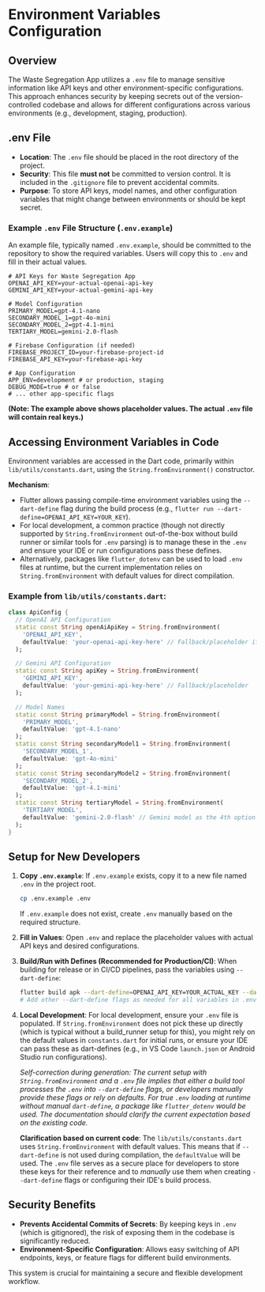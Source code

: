 # Environment Variables Configuration

## Overview

The Waste Segregation App utilizes a `.env` file to manage sensitive information like API keys and other environment-specific configurations. This approach enhances security by keeping secrets out of the version-controlled codebase and allows for different configurations across various environments (e.g., development, staging, production).

## .env File

- **Location**: The `.env` file should be placed in the root directory of the project.
- **Security**: This file **must not** be committed to version control. It is included in the `.gitignore` file to prevent accidental commits.
- **Purpose**: To store API keys, model names, and other configuration variables that might change between environments or should be kept secret.

### Example `.env` File Structure (`.env.example`)

An example file, typically named `.env.example`, should be committed to the repository to show the required variables. Users will copy this to `.env` and fill in their actual values.

```env
# API Keys for Waste Segregation App
OPENAI_API_KEY=your-actual-openai-api-key
GEMINI_API_KEY=your-actual-gemini-api-key

# Model Configuration
PRIMARY_MODEL=gpt-4.1-nano
SECONDARY_MODEL_1=gpt-4o-mini
SECONDARY_MODEL_2=gpt-4.1-mini
TERTIARY_MODEL=gemini-2.0-flash

# Firebase Configuration (if needed)
FIREBASE_PROJECT_ID=your-firebase-project-id
FIREBASE_API_KEY=your-firebase-api-key

# App Configuration
APP_ENV=development # or production, staging
DEBUG_MODE=true # or false
# ... other app-specific flags
```

**(Note: The example above shows placeholder values. The actual `.env` file will contain real keys.)**

## Accessing Environment Variables in Code

Environment variables are accessed in the Dart code, primarily within `lib/utils/constants.dart`, using the `String.fromEnvironment()` constructor.

**Mechanism**:
- Flutter allows passing compile-time environment variables using the `--dart-define` flag during the build process (e.g., `flutter run --dart-define=OPENAI_API_KEY=YOUR_KEY`).
- For local development, a common practice (though not directly supported by `String.fromEnvironment` out-of-the-box without build runner or similar tools for `.env` parsing) is to manage these in the `.env` and ensure your IDE or run configurations pass these defines.
- Alternatively, packages like `flutter_dotenv` can be used to load `.env` files at runtime, but the current implementation relies on `String.fromEnvironment` with default values for direct compilation.

### Example from `lib/utils/constants.dart`:

```dart
class ApiConfig {
  // OpenAI API Configuration
  static const String openAiApiKey = String.fromEnvironment(
    'OPENAI_API_KEY',
    defaultValue: 'your-openai-api-key-here' // Fallback/placeholder if not defined
  );

  // Gemini API Configuration
  static const String apiKey = String.fromEnvironment(
    'GEMINI_API_KEY',
    defaultValue: 'your-gemini-api-key-here' // Fallback/placeholder
  );

  // Model Names
  static const String primaryModel = String.fromEnvironment(
    'PRIMARY_MODEL',
    defaultValue: 'gpt-4.1-nano'
  );
  static const String secondaryModel1 = String.fromEnvironment(
    'SECONDARY_MODEL_1',
    defaultValue: 'gpt-4o-mini'
  );
  static const String secondaryModel2 = String.fromEnvironment(
    'SECONDARY_MODEL_2',
    defaultValue: 'gpt-4.1-mini'
  );
  static const String tertiaryModel = String.fromEnvironment(
    'TERTIARY_MODEL',
    defaultValue: 'gemini-2.0-flash' // Gemini model as the 4th option
  );
}
```

## Setup for New Developers

1.  **Copy `.env.example`**: If `.env.example` exists, copy it to a new file named `.env` in the project root.
    ```bash
    cp .env.example .env
    ```
    If `.env.example` does not exist, create `.env` manually based on the required structure.
2.  **Fill in Values**: Open `.env` and replace the placeholder values with actual API keys and desired configurations.
3.  **Build/Run with Defines (Recommended for Production/CI)**: When building for release or in CI/CD pipelines, pass the variables using `--dart-define`:
    ```bash
    flutter build apk --dart-define=OPENAI_API_KEY=YOUR_ACTUAL_KEY --dart-define=GEMINI_API_KEY=YOUR_ACTUAL_GEMINI_KEY
    # Add other --dart-define flags as needed for all variables in .env
    ```
4.  **Local Development**: For local development, ensure your `.env` file is populated. If `String.fromEnvironment` does not pick these up directly (which is typical without a build_runner setup for this), you might rely on the default values in `constants.dart` for initial runs, or ensure your IDE can pass these as dart-defines (e.g., in VS Code `launch.json` or Android Studio run configurations).

    *Self-correction during generation: The current setup with `String.fromEnvironment` and a `.env` file implies that either a build tool processes the `.env` into `--dart-define` flags, or developers manually provide these flags or rely on defaults. For true `.env` loading at runtime without manual `dart-define`, a package like `flutter_dotenv` would be used. The documentation should clarify the current expectation based on the existing code.* 

    **Clarification based on current code**: The `lib/utils/constants.dart` uses `String.fromEnvironment` with default values. This means that if `--dart-define` is not used during compilation, the `defaultValue` will be used. The `.env` file serves as a secure place for developers to store these keys for their reference and to *manually* use them when creating `--dart-define` flags or configuring their IDE's build process.

## Security Benefits

- **Prevents Accidental Commits of Secrets**: By keeping keys in `.env` (which is gitignored), the risk of exposing them in the codebase is significantly reduced.
- **Environment-Specific Configuration**: Allows easy switching of API endpoints, keys, or feature flags for different build environments.

This system is crucial for maintaining a secure and flexible development workflow. 